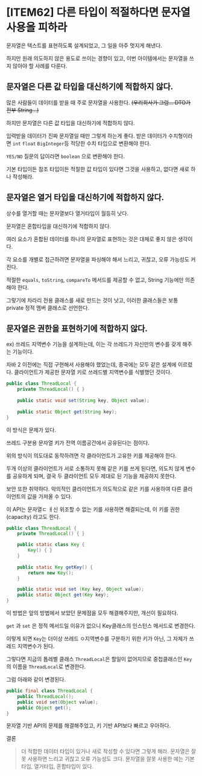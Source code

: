 # [ITEM62] 다른 타입이 적절하다면 문자열 사용을 피하라

문자열은 텍스트를 표현하도록 설계되었고, 그 일을 아주 멋지게 해낸다.

하지만 원래 의도하지 않은 용도로 쓰이는 경향이 있고, 이번 아이템에서는 문자열을 쓰지 않아야 할 사례를 다룬다.

## 문자열은 다른 값 타입을 대신하기에 적합하지 않다.

많은 사람들이 데이터를 받을 때 주로 문자열을 사용한다. ~~(우리회사가 그럼... DTO가 전부 String...)~~

하지만 문자열은 다른 값 타입을 대신하기에 적합하지 않다.

입력받을 데이터가 진짜 문자열일 때만 그렇게 하는게 좋다. 받은 데이터가 수치형이라면 `int` `float` `BigInteger`등 적당한 수치 타입으로 변환해야 한다.

`YES/NO` 질문의 답이라면 `boolean` 으로 변환해야 한다. 

기본 타입이든 참조 타입이든 적절한 값 타입이 있다면 그것을 사용하고, 없다면 새로 하나 작성해라.

## 문자열은 열거 타입을 대신하기에 적합하지 않다.

상수를 열거할 때는 문자열보다 열거타입이 월등히 낫다.

문자열은 혼합타입을 대신하기에 적합하지 않다.

여러 요소가 혼합된 데이터를 하나의 문자열로 표현하는 것은 대체로 좋지 않은 생각이다.

각 요소를 개별로 접근하려면 문자열을 파싱해야 해서 느리고, 귀찮고, 오류 가능성도 커진다.

적절한 `equals`, `toString`, `compareTo` 메서드를 제공할 수 없고, String 기능에만 의존해야 한다.

그렇기에 차라리 전용 클래스를 새로 만드는 것이 낫고, 이러한 클래스들은 보통 private 정적 멤버 클래스로 선언한다.

## 문자열은 권한을 표현하기에 적합하지 않다.

ex) 쓰레드 지역변수 기능을 설계하는데, 이는 각 쓰레드가 자신만의 변수를 갖게 해주는 기능이다.

자바 2 이전에는 직접 구현해서 사용해야 했었는데, 종국에는 모두 같은 설계에 이르렀다. 클라이언트가 제공한 문자열 키로 쓰레드별 지역변수를 식별했던 것이다.

```java
public class ThreadLocal {
    private ThreadLocal() { }
    
    public static void set(String key, Object value);
    
    public static Object get(String key);
}
```
이 방식은 문제가 있다.

쓰레드 구분용 문자열 키가 전역 이름공간에서 공유된다는 점이다.

위의 방식이 의도대로 동작하려면 각 클라이언트가 고유한 키를 제공해야 한다.

두개 이상의 클라이언트가 서로 소통하지 못해 같은 키를 쓰게 된다면, 의도치 않게 변수를 공유하게 되며, 결국 두 클라이언트 모두 제대로 된 기능을 제공하지 못한다.

보안 또한 취약하다. 악의적인 클라이언트가 의도적으로 같은 키를 사용하여 다른 클라이언트의 값을 가져올 수 있다.

이 API는 문자열ㄷ ㅐ신 위조할 수 없는 키를 사용하면 해결되는데, 이 키를 권한(capacity) 라고도 한다.

```java
public class ThreadLocal {
    private ThreadLocal() { }

    public static class Key {
        Key() { }
    }
    
    public static Key getKey() {
        return new Key();
    }

    public static void set (Key key, Object value);
    public static Object get(Key key);
}
```

이 방법은 앞의 방법에서 보았던 문제점을 모두 해결해주지만, 개선이 필요하다.

`get` 과 `set` 은 정적 메서드일 이유가 없으니 Key클래스의 인스턴스 메서드로 변경한다.

이렇게 되면 `Key`는 더이상 쓰레드 ㅇ지역변수를 구분하기 위한 키가 아닌, 그 자체가 쓰레드 지역변수가 된다.

그렇다면 지금의 톱레벨 클래스 `ThreadLocal`은 할일이 없어지므로 중첩클래스인 `Key`의 이름을 `ThreadLocal`로 변경한다.

그럼 아래와 같이 변경된다.

```java
public final class ThreadLocal {
    public ThreadLocal();
    public void set(Object value);
    public Object get();
}
```

문자열 기반 API의 문제를 해결해주었고, 키 기반 API보다 빠르고 우아하다.

결론

> 더 적합한 데이터 타입이 있거나 새로 작성할 수 있다면 그렇게 해라.
> 문자열은 잘못 사용하면 느리고 귀찮고 오류 가능성도 크다.
> 문자열을 잘못 사용한 예는 기본타입, 열거타입, 혼합타입이 있다.
